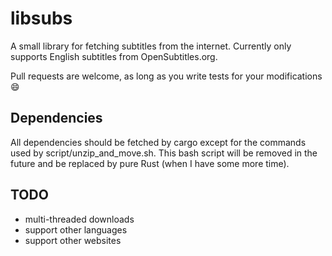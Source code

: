 
# libsubs

A small library for fetching subtitles from the internet.
Currently only supports English subtitles from OpenSubtitles.org.

Pull requests are welcome, as long as you write tests for your modifications :smile:

## Dependencies

All dependencies should be fetched by cargo except for the commands used by script/unzip_and_move.sh.
This bash script will be removed in the future and be replaced by pure Rust (when I have some more time).

## TODO

- multi-threaded downloads
- support other languages
- support other websites

